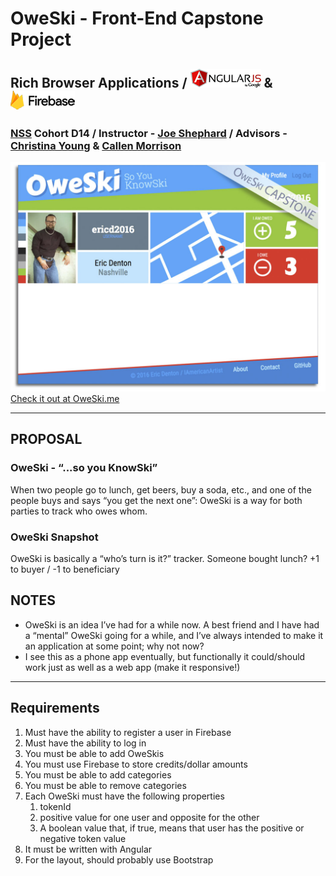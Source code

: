 # OweSki - Front-End Capstone Project
## Rich Browser Applications / ![AngularJS](img/AngularJSLogo50px.png "AngularJS")  &  ![Firebase ](img/FirebaseLogo50px.png "Firebase ")
### [NSS](http://nashvillesoftwareschool.com/) Cohort D14 / Instructor - [Joe Shephard](https://github.com/JoeShep) / Advisors - [Christina Young](https://github.com/ChristinaJYoung) & [Callen Morrison](https://github.com/morecallan)

![OweSkiScreencap](img/oweskiDisplay.jpg?raw=true "OweSki Screencap")
[Check it out at OweSki.me](http://www.OweSki.me)


***
## PROPOSAL
### OweSki - “...so you KnowSki”
When two people go to lunch, get beers, buy a soda, etc., and one of the people buys and says “you get the next one”: OweSki is a way for both parties to track who owes whom. 
### OweSki Snapshot
OweSki is basically a “who’s turn is it?” tracker. 
Someone bought lunch? +1 to buyer / -1 to beneficiary

## NOTES
- OweSki is an idea I’ve had for a while now. A best friend and I have had a “mental” OweSki going for a while, and I’ve always intended to make it an application at some point; why not now?
- I see this as a phone app eventually, but functionally it could/should work just as well as a web app (make it responsive!) 

<!-- ## STRETCH GOALS
1. Use actual dollar amount rather than “tokens” or numerical tally.
1. Users can “My Treat” - a way to forgive an OweSki.
1. Create a QR code/ID number/etc to share app amongst friends, and to link to their OweSkis.
1. Users can trade OweSki’s with other users (a third party owes buyer above, and beneficiary above can get third parties to wipe both debts).
1. Link to gps flag to remind what/where the OweSki happened.
1. Link to Yelp/etc to pin the actual business.
1. Store images of the check with the beneficiary in the background (with a sad face of course). -->


***
## Requirements
1. Must have the ability to register a user in Firebase
1. Must have the ability to log in
1. You must be able to add OweSkis
1. You must use Firebase to store credits/dollar amounts
1. You must be able to add categories
1. You must be able to remove categories
1. Each OweSki must have the following properties
   1. tokenId
   1. positive value for one user and opposite for the other
   1. A boolean value that, if true, means that user has the positive or negative token value
1. It must be written with Angular
1. For the layout, should probably use Bootstrap


<!-- 
***
### Creating your project setup
Build a new application to keep track of movies that you have seen, and want to see, with your own ratings based on [OMDb API](http://omdbapi.com/).

[Setup Guide](https://docs.google.com/document/d/17h_xTgq4xaHlD9iayVECjK9VQqMZS-xpTSf3BoLALAA/edit)
 -->
